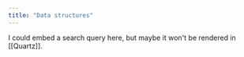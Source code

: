 ```yaml
---
title: "Data structures"
---
```


I could embed a search query here, but maybe it won't be rendered in [[Quartz]].
